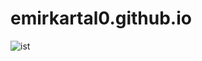 # emirkartal0.github.io
![ist](https://user-images.githubusercontent.com/75259243/174076444-1ef70e99-58c7-43a2-8040-1110deffe059.jpeg)
